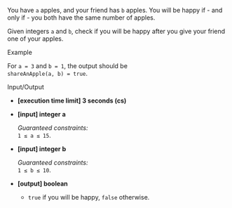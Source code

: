 
You have  `a`  apples, and your friend has  `b`  apples. You will be happy if - and only if - you both have the same number of apples.

Given integers  `a`  and  `b`, check if you will be happy after you give your friend one of your apples.

Example

For  `a = 3`  and  `b = 1`, the output should be  
`shareAnApple(a, b) = true`.

Input/Output

-   **[execution time limit] 3 seconds (cs)**
    
-   **[input] integer a**
    
    _Guaranteed constraints:_  
    `1 ≤ a ≤ 15`.
    
-   **[input] integer b**
    
    _Guaranteed constraints:_  
    `1 ≤ b ≤ 10`.
    
-   **[output] boolean**
    
    -   `true`  if you will be happy,  `false`  otherwise.